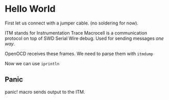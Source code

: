 # Hello World

First let us connect with a jumper cable.  (no soldering for now).

ITM stands for Instrumentation Trace Macrocell is a communication protocol on top of SWD Serial
Wire debug.  Used for sending messages _one way_.

OpenOCD receives these frames.  We need to parse them with `itmdump`

Now we can use `iprintln`


## Panic

panic! macro sends output to the ITM.



